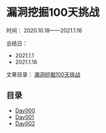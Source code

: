 # 漏洞挖掘100天挑战

时间： 2020.10.18——2021.1.16

总结日： 
- 2021.1.1
- 2021.1.16

文章目录： [漏洞挖掘100天挑战](https://pxiaoer.blog/category/aipwn/100daysofhacking/)

## 目录

- [Day000](https://pxiaoer.blog/2020/10/18/day000/)
- [Day001](https://pxiaoer.blog/2020/10/19/day001/) 
- [Day002](https://pxiaoer.blog/2020/10/20/day002/) 

